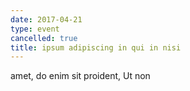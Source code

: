 ```yaml
---
date: 2017-04-21
type: event
cancelled: true
title: ipsum adipiscing in qui in nisi
---
```

amet, do enim sit proident, Ut non